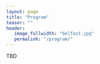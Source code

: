 ```yaml
---
layout: page
title: "Program"
teaser: ""
header:
   image_fullwidth: "belfast.jpg"
   permalink: "/program/"
---
```


TBD
